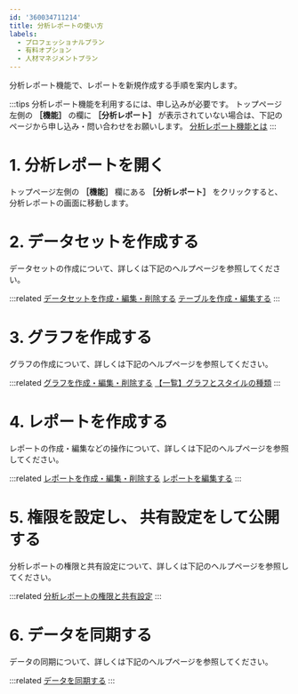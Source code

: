 ```yaml
---
id: '360034711214'
title: 分析レポートの使い方
labels:
  - プロフェッショナルプラン
  - 有料オプション
  - 人材マネジメントプラン
---
```

分析レポート機能で、レポートを新規作成する手順を案内します。

:::tips
分析レポート機能を利用するには、申し込みが必要です。
トップページ左側の **［機能］** の欄に **［分析レポート］** が表示されていない場合は、下記のページから申し込み・問い合わせをお願いします。
[分析レポート機能とは](https://knowledge.smarthr.jp/hc/ja/articles/360034711194)
:::

# 1\. 分析レポートを開く

トップページ左側の **［機能］** 欄にある **［分析レポート］** をクリックすると、分析レポートの画面に移動します。

# 2\. データセットを作成する

データセットの作成について、詳しくは下記のヘルプページを参照してください。

:::related
[データセットを作成・編集・削除する](https://knowledge.smarthr.jp/hc/ja/articles/360035221113)
[テーブルを作成・編集する](https://knowledge.smarthr.jp/hc/ja/articles/360035221093)
:::

# 3\. グラフを作成する

グラフの作成について、詳しくは下記のヘルプページを参照してください。

:::related
[グラフを作成・編集・削除する](https://knowledge.smarthr.jp/hc/ja/articles/360035221133)
[【一覧】グラフとスタイルの種類](https://knowledge.smarthr.jp/hc/ja/articles/360034711174)
:::

# 4\. レポートを作成する

レポートの作成・編集などの操作について、詳しくは下記のヘルプページを参照してください。

:::related
[レポートを作成・編集・削除する](https://knowledge.smarthr.jp/hc/ja/articles/360035221173)
[レポートを編集する](https://knowledge.smarthr.jp/hc/ja/articles/360034711234)
:::

# 5\. 権限を設定し、 共有設定をして公開する

分析レポートの権限と共有設定について、詳しくは下記のヘルプページを参照してください。

:::related
[分析レポートの権限と共有設定](https://knowledge.smarthr.jp/hc/ja/articles/360035221033)
:::

# 6\. データを同期する

データの同期について、詳しくは下記のヘルプページを参照してください。

:::related
[データを同期する](https://knowledge.smarthr.jp/hc/ja/articles/360034711154)
:::
